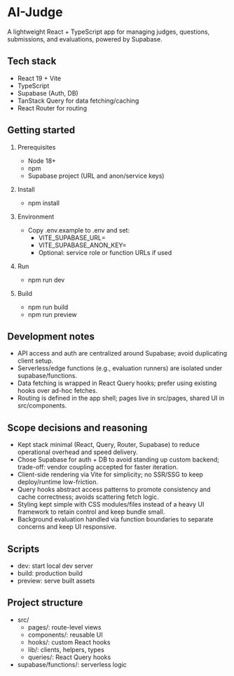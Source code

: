 # AI-Judge

A lightweight React + TypeScript app for managing judges, questions, submissions, and evaluations, powered by Supabase.

## Tech stack

- React 19 + Vite
- TypeScript
- Supabase (Auth, DB)
- TanStack Query for data fetching/caching
- React Router for routing

## Getting started

1. Prerequisites
    - Node 18+
    - npm
    - Supabase project (URL and anon/service keys)

2. Install
    - npm install

3. Environment
    - Copy .env.example to .env and set:
        - VITE_SUPABASE_URL=
        - VITE_SUPABASE_ANON_KEY=
        - Optional: service role or function URLs if used

4. Run
    - npm run dev

5. Build
    - npm run build
    - npm run preview

## Development notes

- API access and auth are centralized around Supabase; avoid duplicating client setup.
- Serverless/edge functions (e.g., evaluation runners) are isolated under supabase/functions.
- Data fetching is wrapped in React Query hooks; prefer using existing hooks over ad-hoc fetches.
- Routing is defined in the app shell; pages live in src/pages, shared UI in src/components.

## Scope decisions and reasoning

- Kept stack minimal (React, Query, Router, Supabase) to reduce operational overhead and speed delivery.
- Chose Supabase for auth + DB to avoid standing up custom backend; trade-off: vendor coupling accepted for faster
  iteration.
- Client-side rendering via Vite for simplicity; no SSR/SSG to keep deploy/runtime low-friction.
- Query hooks abstract access patterns to promote consistency and cache correctness; avoids scattering fetch logic.
- Styling kept simple with CSS modules/files instead of a heavy UI framework to retain control and keep bundle small.
- Background evaluation handled via function boundaries to separate concerns and keep UI responsive.

## Scripts

- dev: start local dev server
- build: production build
- preview: serve built assets

## Project structure

- src/
    - pages/: route-level views
    - components/: reusable UI
    - hooks/: custom React hooks
    - lib/: clients, helpers, types
    - queries/: React Query hooks
- supabase/functions/: serverless logic
